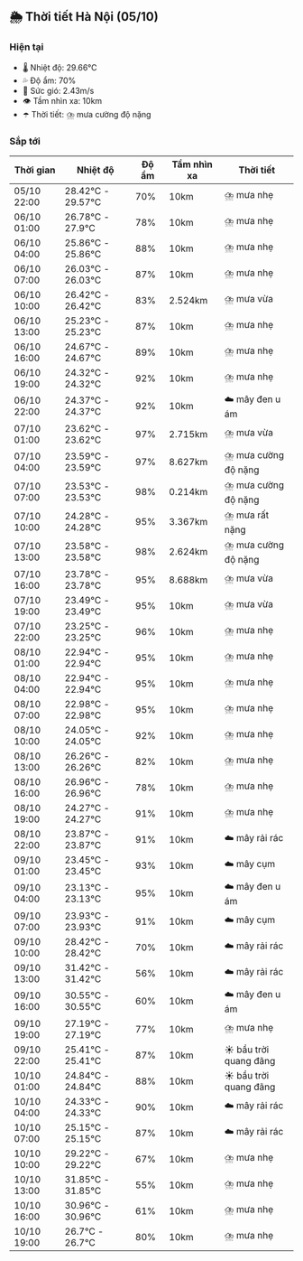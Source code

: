 ## 🌦️ Thời tiết Hà Nội (05/10)

### Hiện tại

- 🌡️ Nhiệt độ: 29.66℃
- 💦 Độ ẩm: 70%
- 💨 Sức gió: 2.43m/s
- 👁️ Tầm nhìn xa: 10km
- ☂️ Thời tiết: ⛈️ mưa cường độ nặng

### Sắp tới

| Thời gian | Nhiệt độ | Độ ẩm | Tầm nhìn xa | Thời tiết |
| --- | --- | --- | --- | --- |
| 05/10 22:00 | 28.42℃ - 29.57℃ | 70% | 10km | ⛈️ mưa nhẹ |
| 06/10 01:00 | 26.78℃ - 27.9℃ | 78% | 10km | ⛈️ mưa nhẹ |
| 06/10 04:00 | 25.86℃ - 25.86℃ | 88% | 10km | ⛈️ mưa nhẹ |
| 06/10 07:00 | 26.03℃ - 26.03℃ | 87% | 10km | ⛈️ mưa nhẹ |
| 06/10 10:00 | 26.42℃ - 26.42℃ | 83% | 2.524km | ⛈️ mưa vừa |
| 06/10 13:00 | 25.23℃ - 25.23℃ | 87% | 10km | ⛈️ mưa nhẹ |
| 06/10 16:00 | 24.67℃ - 24.67℃ | 89% | 10km | ⛈️ mưa nhẹ |
| 06/10 19:00 | 24.32℃ - 24.32℃ | 92% | 10km | ⛈️ mưa nhẹ |
| 06/10 22:00 | 24.37℃ - 24.37℃ | 92% | 10km | ☁️ mây đen u ám |
| 07/10 01:00 | 23.62℃ - 23.62℃ | 97% | 2.715km | ⛈️ mưa vừa |
| 07/10 04:00 | 23.59℃ - 23.59℃ | 97% | 8.627km | ⛈️ mưa cường độ nặng |
| 07/10 07:00 | 23.53℃ - 23.53℃ | 98% | 0.214km | ⛈️ mưa cường độ nặng |
| 07/10 10:00 | 24.28℃ - 24.28℃ | 95% | 3.367km | ⛈️ mưa rất nặng |
| 07/10 13:00 | 23.58℃ - 23.58℃ | 98% | 2.624km | ⛈️ mưa cường độ nặng |
| 07/10 16:00 | 23.78℃ - 23.78℃ | 95% | 8.688km | ⛈️ mưa vừa |
| 07/10 19:00 | 23.49℃ - 23.49℃ | 95% | 10km | ⛈️ mưa vừa |
| 07/10 22:00 | 23.25℃ - 23.25℃ | 96% | 10km | ⛈️ mưa nhẹ |
| 08/10 01:00 | 22.94℃ - 22.94℃ | 95% | 10km | ⛈️ mưa nhẹ |
| 08/10 04:00 | 22.94℃ - 22.94℃ | 95% | 10km | ⛈️ mưa nhẹ |
| 08/10 07:00 | 22.98℃ - 22.98℃ | 95% | 10km | ⛈️ mưa nhẹ |
| 08/10 10:00 | 24.05℃ - 24.05℃ | 92% | 10km | ⛈️ mưa nhẹ |
| 08/10 13:00 | 26.26℃ - 26.26℃ | 82% | 10km | ⛈️ mưa nhẹ |
| 08/10 16:00 | 26.96℃ - 26.96℃ | 78% | 10km | ⛈️ mưa nhẹ |
| 08/10 19:00 | 24.27℃ - 24.27℃ | 91% | 10km | ⛈️ mưa nhẹ |
| 08/10 22:00 | 23.87℃ - 23.87℃ | 91% | 10km | ☁️ mây rải rác |
| 09/10 01:00 | 23.45℃ - 23.45℃ | 93% | 10km | ☁️ mây cụm |
| 09/10 04:00 | 23.13℃ - 23.13℃ | 95% | 10km | ☁️ mây đen u ám |
| 09/10 07:00 | 23.93℃ - 23.93℃ | 91% | 10km | ☁️ mây cụm |
| 09/10 10:00 | 28.42℃ - 28.42℃ | 70% | 10km | ☁️ mây rải rác |
| 09/10 13:00 | 31.42℃ - 31.42℃ | 56% | 10km | ☁️ mây rải rác |
| 09/10 16:00 | 30.55℃ - 30.55℃ | 60% | 10km | ☁️ mây đen u ám |
| 09/10 19:00 | 27.19℃ - 27.19℃ | 77% | 10km | ⛈️ mưa nhẹ |
| 09/10 22:00 | 25.41℃ - 25.41℃ | 87% | 10km | ☀️ bầu trời quang đãng |
| 10/10 01:00 | 24.84℃ - 24.84℃ | 88% | 10km | ☀️ bầu trời quang đãng |
| 10/10 04:00 | 24.33℃ - 24.33℃ | 90% | 10km | ☁️ mây rải rác |
| 10/10 07:00 | 25.15℃ - 25.15℃ | 87% | 10km | ☁️ mây rải rác |
| 10/10 10:00 | 29.22℃ - 29.22℃ | 67% | 10km | ⛈️ mưa nhẹ |
| 10/10 13:00 | 31.85℃ - 31.85℃ | 55% | 10km | ⛈️ mưa nhẹ |
| 10/10 16:00 | 30.96℃ - 30.96℃ | 61% | 10km | ⛈️ mưa nhẹ |
| 10/10 19:00 | 26.7℃ - 26.7℃ | 80% | 10km | ⛈️ mưa nhẹ |
